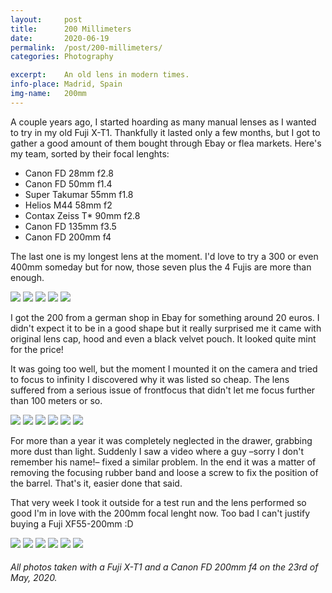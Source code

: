 ```yaml
---
layout:		post
title:		200 Millimeters
date:		2020-06-19
permalink: 	/post/200-millimeters/
categories:	Photography

excerpt: 	An old lens in modern times.
info-place: Madrid, Spain
img-name:	200mm
---
```


A couple years ago, I started hoarding as many manual lenses as I wanted to try in my old Fuji X-T1. Thankfully it lasted only a few months, but I got to gather a good amount of them bought through Ebay or flea markets. Here's my team, sorted by their focal lenghts:

- Canon FD 28mm f2.8
- Canon FD 50mm f1.4
- Super Takumar 55mm f1.8
- Helios M44 58mm f2
- Contax Zeiss T* 90mm f2.8
- Canon FD 135mm f3.5
- Canon FD 200mm f4

The last one is my longest lens at the moment. I'd love to try a 300 or even 400mm someday but for now, those seven plus the 4 Fujis are more than enough.

<div class="gallery-{{ page.layout }}" markdown="1">

![](/assets{{page.permalink}}{{page.img-name}}01.jpg)
![](/assets{{page.permalink}}{{page.img-name}}02.jpg)
![](/assets{{page.permalink}}{{page.img-name}}03.jpg)
![](/assets{{page.permalink}}{{page.img-name}}04.jpg)
![](/assets{{page.permalink}}{{page.img-name}}05.jpg)

</div>

I got the 200 from a german shop in Ebay for something around 20 euros. I didn't expect it to be in a good shape but it really surprised me it came with original lens cap, hood and even a black velvet pouch. It looked quite mint for the price!

It was going too well, but the moment I mounted it on the camera and tried to focus to infinity I discovered why it was listed so cheap. The lens suffered from a serious issue of frontfocus that didn't let me focus further than 100 meters or so.

<div class="gallery-{{ page.layout }}" markdown="1">

![](/assets{{page.permalink}}{{page.img-name}}06.jpg)
![](/assets{{page.permalink}}{{page.img-name}}07.jpg)
![](/assets{{page.permalink}}{{page.img-name}}08.jpg)
![](/assets{{page.permalink}}{{page.img-name}}09.jpg)
![](/assets{{page.permalink}}{{page.img-name}}10.jpg)
![](/assets{{page.permalink}}{{page.img-name}}11.jpg)

</div>

For more than a year it was completely neglected in the drawer, grabbing more dust than light. Suddenly I saw a video where a guy –sorry I don't remember his name!– fixed a similar problem. In the end it was a matter of removing the focusing rubber band and loose a screw to fix the position of the barrel. That's it, easier done that said.

That very week I took it outside for a test run and the lens performed so good I'm in love with the 200mm focal lenght now. Too bad I can't justify buying a Fuji XF55-200mm :D

<div class="gallery-{{ page.layout }}" markdown="1">

![](/assets{{page.permalink}}{{page.img-name}}12.jpg)
![](/assets{{page.permalink}}{{page.img-name}}13.jpg)
![](/assets{{page.permalink}}{{page.img-name}}14.jpg)
![](/assets{{page.permalink}}{{page.img-name}}15.jpg)
![](/assets{{page.permalink}}{{page.img-name}}16.jpg)
![](/assets{{page.permalink}}{{page.img-name}}17.jpg)

</div>

###### All photos taken with a Fuji X-T1 and a Canon FD 200mm f4 on the 23rd of May, 2020.
